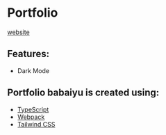 # Portfolio

[website](http://babaiyu.vercel.app/)

## Features:
* Dark Mode

## Portfolio babaiyu is created using:

- [TypeScript](https://www.typescriptlang.org/)
- [Webpack](https://webpack.js.org/)
- [Tailwind CSS](https://tailwindcss.com/)
